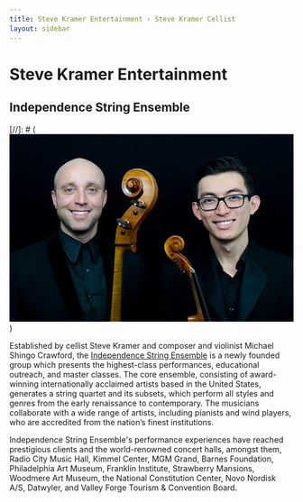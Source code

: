 ```yaml
---
title: Steve Kramer Entertainment ‹ Steve Kramer Cellist
layout: sidebar
---
```

# Steve Kramer Entertainment
## Independence String Ensemble

[//]: # (![Michael Shingo Crawford and Steve Kramer of Independence String Ensemble](/images/independenceweb.jpg))


Established by cellist Steve Kramer and composer and violinist Michael Shingo Crawford, the [Independence String Ensemble](https://www.independencestringensemble.com) is a newly founded group which presents the highest-class performances, educational outreach, and master classes. The core ensemble, consisting of award-winning internationally acclaimed artists based in the United States, generates a string quartet and its subsets, which perform all styles and genres from the early renaissance to contemporary. The musicians collaborate with a wide range of artists, including pianists and wind players, who are accredited from the nation’s finest institutions. 

Independence String Ensemble's performance experiences have reached prestigious clients and the world-renowned concert halls, amongst them, Radio City Music Hall, Kimmel Center, MGM Grand, Barnes Foundation, Philadelphia Art Museum, Franklin Institute, Strawberry Mansions, Woodmere Art Museum, the National Constitution Center, Novo Nordisk A/S, Datwyler, and Valley Forge Tourism & Convention Board.


